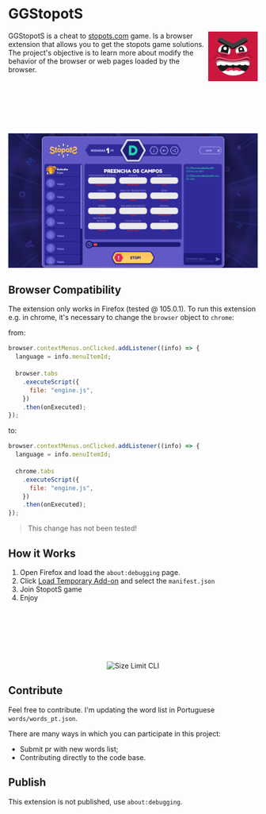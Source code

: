 # GGStopotS

<img src="src/assets/stopots.png" align="right"
     alt="Size Limit logo by Anton Lovchikov" width="100" height="100">

GGStopotS is a cheat to <a href="https://stopots.com">stopots.com</a> game. Is a browser extension that allows you to get the stopots game solutions. The project's objective is to learn more about modify the behavior of the browser or web pages loaded by the browser.

<p align="center" style="margin-top: 120px">
  <img src=".docs/print.png" alt="Size Limit CLI" width="738">
</p>

## Browser Compatibility
The extension only works in Firefox (tested @ 105.0.1). To run this extension e.g. in chrome, it's necessary to change the `browser` object to `chrome`:

from:
```js
browser.contextMenus.onClicked.addListener((info) => {
  language = info.menuItemId;

  browser.tabs
    .executeScript({
      file: "engine.js",
    })
    .then(onExecuted);
});

```

to: 

```js
browser.contextMenus.onClicked.addListener((info) => {
  language = info.menuItemId;

  chrome.tabs
    .executeScript({
      file: "engine.js",
    })
    .then(onExecuted);
});

```

> This change has not been tested!

## How it Works

1. Open Firefox and load the `about:debugging` page.
2.  Click [Load Temporary Add-on](https://developer.mozilla.org/en-US/Add-ons/WebExtensions/Temporary_Installation_in_Firefox) and select the `manifest.json`
3. Join StopotS game
4. Enjoy

<p align="center" style="margin-top: 120px">
  <img src=".docs/ggstopots.gif" alt="Size Limit CLI" width="738">
</p>

## Contribute

Feel free to contribute. I'm updating the word list in Portuguese `words/words_pt.json`.

There are many ways in which you can participate in this project:
- Submit pr with new words list;
- Contributing directly to the code base.

## Publish
This extension is not published, use `about:debugging`.

